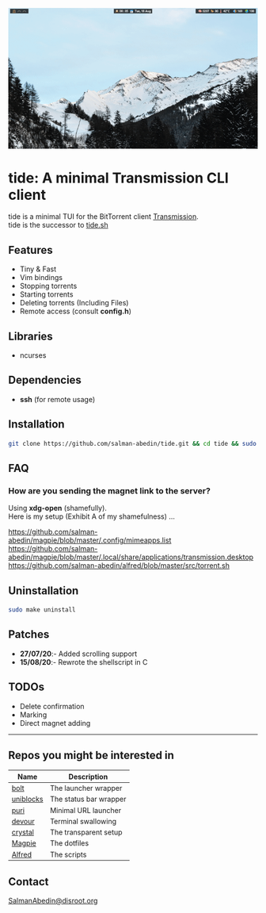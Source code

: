 ![](demo.gif)

# tide: A minimal Transmission CLI client

tide is a minimal TUI for the BitTorrent client [Transmission](https://transmissionbt.com/).  
tide is the successor to [tide.sh](https://github.com/salman-abedin/tide.sh)

## Features

-  Tiny & Fast
-  Vim bindings
-  Stopping torrents
-  Starting torrents
-  Deleting torrents (Including Files)
-  Remote access (consult **config.h**)

## Libraries

-  ncurses

## Dependencies

-  **ssh** (for remote usage)

## Installation

```sh
git clone https://github.com/salman-abedin/tide.git && cd tide && sudo make install
```

## FAQ

### How are you sending the magnet link to the server?

Using **xdg-open** (shamefully).  
Here is my setup (Exhibit A of my shamefulness) ...  

https://github.com/salman-abedin/magpie/blob/master/.config/mimeapps.list  
https://github.com/salman-abedin/magpie/blob/master/.local/share/applications/transmission.desktop  
https://github.com/salman-abedin/alfred/blob/master/src/torrent.sh

## Uninstallation

```sh
sudo make uninstall
```

## Patches

-  **27/07/20**:- Added scrolling support
-  **15/08/20**:- Rewrote the shellscript in C

## TODOs

-  Delete confirmation
-  Marking
-  Direct magnet adding

---

## Repos you might be interested in

| Name                                                    | Description            |
| ------------------------------------------------------- | ---------------------- |
| [bolt](https://github.com/salman-abedin/bolt)           | The launcher wrapper   |
| [uniblocks](https://github.com/salman-abedin/uniblocks) | The status bar wrapper |
| [puri](https://github.com/salman-abedin/puri)           | Minimal URL launcher   |
| [devour](https://github.com/salman-abedin/devour)       | Terminal swallowing    |
| [crystal](https://github.com/salman-abedin/crystal)     | The transparent setup  |
| [Magpie](https://github.com/salman-abedin/magpie)       | The dotfiles           |
| [Alfred](https://github.com/salman-abedin/alfred)       | The scripts            |

## Contact

SalmanAbedin@disroot.org

